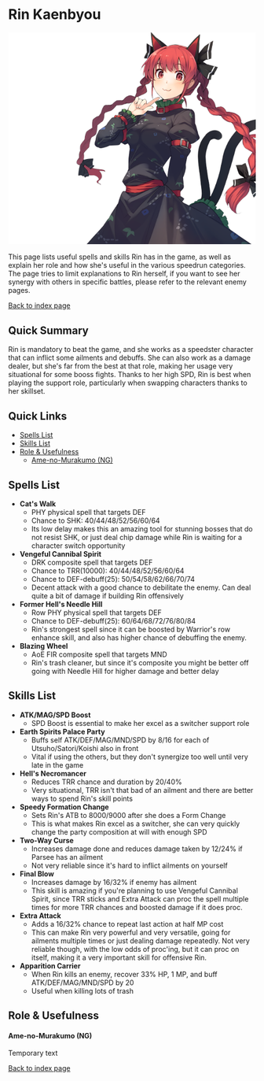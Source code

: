 # Rin Kaenbyou

![](img/rin.png)

This page lists useful spells and skills Rin has in the game, as well as explain her role and how she's useful in the various speedrun categories. The page tries to limit explanations to Rin herself, if you want to see her synergy with others in specific battles, please refer to the relevant enemy pages.

[Back to index page](../index.md)

## Quick Summary

Rin is mandatory to beat the game, and she works as a speedster character that can inflict some ailments and debuffs. She can also work as a damage dealer, but she's far from the best at that role, making her usage very situational for some booss fights. Thanks to her high SPD, Rin is best when playing the support role, particularly when swapping characters thanks to her skillset.

## Quick Links
* [Spells List](#spells)
* [Skills List](#skills)
* [Role & Usefulness](#useful)
	* [Ame-no-Murakumo (NG)](#ng-murakumo)

## <a id="spells"></a>Spells List

* **Cat's Walk**
	* PHY physical spell that targets DEF
	* Chance to SHK: 40/44/48/52/56/60/64
	* Its low delay makes this an amazing tool for stunning bosses that do not resist SHK, or just deal chip damage while Rin is waiting for a character switch opportunity
* **Vengeful Cannibal Spirit**
	* DRK composite spell that targets DEF
	* Chance to TRR(10000): 40/44/48/52/56/60/64
	* Chance to DEF-debuff(25): 50/54/58/62/66/70/74
	* Decent attack with a good chance to debilitate the enemy. Can deal quite a bit of damage if building Rin offensively
* **Former Hell's Needle Hill**
	* Row PHY physical spell that targets DEF
	* Chance to DEF-debuff(25): 60/64/68/72/76/80/84
	* Rin's strongest spell since it can be boosted by Warrior's row enhance skill, and also has higher chance of debuffing the enemy.
* **Blazing Wheel**
	* AoE FIR composite spell that targets MND
	* Rin's trash cleaner, but since it's composite you might be better off going with Needle Hill for higher damage and better delay

## <a id="skills"></a>Skills List

* **ATK/MAG/SPD Boost**
	* SPD Boost is essential to make her excel as a switcher support role
* **Earth Spirits Palace Party**
	* Buffs self ATK/DEF/MAG/MND/SPD by 8/16 for each of Utsuho/Satori/Koishi also in front
	* Vital if using the others, but they don't synergize too well until very late in the game
* **Hell's Necromancer**
	* Reduces TRR chance and duration by 20/40%
	* Very situational, TRR isn't that bad of an ailment and there are better ways to spend Rin's skill points
* **Speedy Formation Change**
	* Sets Rin's ATB to 8000/9000 after she does a Form Change
	* This is what makes Rin excel as a switcher, she can very quickly change the party composition at will with enough SPD
* **Two-Way Curse**
	* Increases damage done and reduces damage taken by 12/24% if Parsee has an ailment
	* Not very reliable since it's hard to inflict ailments on yourself
* **Final Blow**
	* Increases damage by 16/32% if enemy has ailment
	* This skill is amazing if you're planning to use Vengeful Cannibal Spirit, since TRR sticks and Extra Attack can proc the spell multiple times for more TRR chances and boosted damage if it does proc.
* **Extra Attack**
	* Adds a 16/32% chance to repeat last action at half MP cost
	* This can make Rin very powerful and very versatile, going for ailments multiple times or just dealing damage repeatedly. Not very reliable though, with the low odds of proc'ing, but it can proc on itself, making it a very important skill for offensive Rin.
* **Apparition Carrier**
	* When Rin kills an enemy, recover 33% HP, 1 MP, and buff ATK/DEF/MAG/MND/SPD by 20
	* Useful when killing lots of trash

## <a id="useful"></a>Role & Usefulness

#### <a id="ng-murakumo"></a>Ame-no-Murakumo (NG)

Temporary text

[Back to index page](../index.md)
